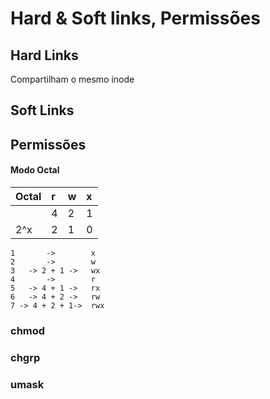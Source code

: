 # Hard & Soft links, Permissões

## Hard Links

Compartilham o mesmo inode

## Soft Links

## Permissões

#### Modo Octal

| Octal | r | w | x |
| :--- | :--- | :--- | :--- |
|  | 4 | 2 | 1 |
| 2^x | 2 | 1 | 0 |

```text
1       ->        x
2       ->        w
3   -> 2 + 1 ->   wx
4       ->        r
5   -> 4 + 1 ->   rx
6   -> 4 + 2 ->   rw
7 -> 4 + 2 + 1->  rwx
```

### chmod

### chgrp

### umask

